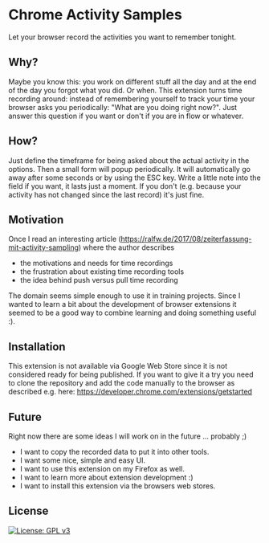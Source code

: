 # Chrome Activity Samples

Let your browser record the activities you want to remember tonight.

## Why?

Maybe you know this: you work on different stuff all the day and at the end of the day you forgot what you did. Or when. 
This extension turns time recording around: instead of remembering yourself to track your time your browser asks you periodically: "What are you doing right now?". Just answer this question if you want or don't if you are in flow or whatever.

## How?

Just define the timeframe for being asked about the actual activity in the options. Then a small form will popup periodically. It will automatically go away after some seconds or by using the ESC key. Write a little note into the field if you want, it lasts just a moment. If you don't (e.g. because your activity has not changed since the last record) it's just fine.

## Motivation

Once I read an interesting article (https://ralfw.de/2017/08/zeiterfassung-mit-activity-sampling) where the author describes
* the motivations and needs for time recordings
* the frustration about existing time recording tools
* the idea behind push versus pull time recording

The domain seems simple enough to use it in training projects. Since I wanted to learn a bit about the development of browser extensions it seemed to be a good way to combine learning and doing something useful :).

## Installation

This extension is not available via Google Web Store since it is not considered ready for being published. If you want to give it a try you need to clone the repository and add the code manually to the browser as described e.g. here: https://developer.chrome.com/extensions/getstarted

## Future

Right now there are some ideas I will work on in the future ... probably ;)

* I want to copy the recorded data to put it into other tools.
* I want some nice, simple and easy UI.
* I want to use this extension on my Firefox as well.
* I want to learn more about extension development :)
* I want to install this extension via the browsers web stores.

## License

[![License: GPL v3](https://img.shields.io/badge/License-GPL%20v3-blue.svg)](https://www.gnu.org/licenses/gpl-3.0)
